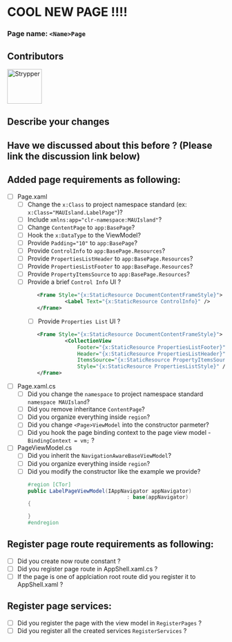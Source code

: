 # COOL NEW PAGE !!!!
### Page name: `<Name>Page`
  
## Contributors

[//]: contributor-faces

<a href="https://github.com/Strypper"><img src="https://i.imgur.com/vc9FudE.jpg" title="Strypper" width="80" height="80"></a>

[//]: contributor-faces
  
## Describe your changes

## Have we discussed about this before ? (Please link the discussion link below)

## Added <Name> page requirements as following:
- [ ] <Name>Page.xaml
  - [ ] Change the `x:Class` to project namespace standard (ex: `x:Class="MAUIsland.LabelPage"`)?
  - [ ] Include `xmlns:app="clr-namespace:MAUIsland"`?
  - [ ] Change `ContentPage` to `app:BasePage`?
  - [ ] Hook the `x:DataType` to the <Page>ViewModel?
  - [ ] Provide `Padding="10"` to `app:BasePage`?
  - [ ] Provide `ControlInfo` to `app:BasePage.Resources`?
  - [ ] Provide `PropertiesListHeader` to `app:BasePage.Resources`?
  - [ ] Provide `PropertiesListFooter` to `app:BasePage.Resources`?
  - [ ] Provide `PropertyItemsSource` to `app:BasePage.Resources`?
  - [ ] Provide a brief `Control Info` UI ?
    ```xml
       <Frame Style="{x:StaticResource DocumentContentFrameStyle}">
                <Label Text="{x:StaticResource ControlInfo}" />
       </Frame>
    ```
    - [ ] Provide `Properties List` UI ?
    ```xml
       <Frame Style="{x:StaticResource DocumentContentFrameStyle}">
                <CollectionView
                    Footer="{x:StaticResource PropertiesListFooter}"
                    Header="{x:StaticResource PropertiesListHeader}"
                    ItemsSource="{x:StaticResource PropertyItemsSource}"
                    Style="{x:StaticResource PropertiesListStyle}" />
       </Frame>
    ```
- [ ] <Name>Page.xaml.cs
  - [ ] Did you change the `namespace` to project namespace standard `namespace MAUIsland`?
  - [ ] Did you remove inheritance `ContentPage`?
  - [ ] Did you organize everything inside `region`?
  - [ ] Did you change `<Page>ViewModel` into the constructor parmeter?
  - [ ] Did you hook the page binding context to the page view model - `BindingContext = vm;` ?
- [ ] <Name>PageViewModel.cs
  - [ ] Did you inherit the `NavigationAwareBaseViewModel`?
  - [ ] Did you organize everything inside `region`?
  - [ ] Did you modify the constructor like the example we provide?
    ```cs
    #region [CTor]
    public LabelPageViewModel(IAppNavigator appNavigator)
                                    : base(appNavigator)
    {

    }
    #endregion
    ```

## Register <Name> page route requirements as following:
- [ ] Did you create now route constant ?
- [ ] Did you register page route in AppShell.xaml.cs ?
- [ ] If the page is one of applciation root route did you register it to AppShell.xaml ?
  
## Register <Name> page services: 
- [ ] Did you register the page with the view model in `RegisterPages` ?
- [ ] Did you register all the created services `RegisterServices` ? 
